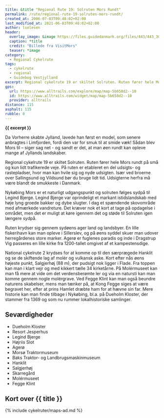 ```yaml
---
title: &title "Regional Rute 19: Solruten Mors Rundt"
permalink: /rute/regional-rute-19-solruten-mors-rundt/
created_at: 2006-07-03T09:48:02+02:00
last_modified_at: 2021-06-03T09:48:02+02:00
author: lsolesen
header:
  overlay_image: &image https://files.guidedanmark.org/files/443/443_309552.jpg
  caption: *title
  credit: "Billede fra VisitMors"
  teaser: *image
category:
  - Regional Cykelrute
tags:
  - cykelrute
  - regional
  - Guidebog Vestjylland
excerpt: Regional cykelrute 19 er skiltet Solruten. Ruten fører hele Mors rundt på små og kun lidt trafikerede veje.
gps:
  url: https://www.alltrails.com/explore/map/map-5b658d2--10
  id: https://www.alltrails.com/widget/map/map-5b658d2--10
  provider: alltrails
distance: 115
asphalt: 115
rubble: 0
---
```


**{{ excerpt }}**

Da Vorherre skabte Jylland, lavede han først en model, som senere anbragtes i Limfjorden, fordi den var for smuk til at smide væk! Sådan blev Mors til – siger sag net - og sandt er det, at man øen rundt kan opleve mange af Jyllands landskaber.

Regional cykelrute 19 er skiltet Solruten. Ruten fører hele Mors rundt på små og kun lidt trafikerede veje. På ruten er etableret en del udsigts- og rastepladser, hvor man kan hvile sig og nyde udsigten. Især ved broerne over Sallingsund og Vildsund bør du bruge lidt tid. Udsigterne herfra må være blandt de smukkeste i Danmark.

Nykøbing Mors er et naturligt udgangspunkt og solruten følges sydpå til Legind Bjerge. Legind Bjerge var oprindeligt et markant istidslandskab med høje lyng
groede bakker og dybe slugter. I dag et spændende skovområde med afmærkede vandreture. Det kræver nok et kort at tage på opdagelse i området, men det er muligt at køre igennem det og støde til Solruten igen længere sydpå.

Ruten krydser sig gennem sydøens ager land og landsbyer. En lille fiskerihavn kan man opleve i Sillerslev, og på øens syddel
skuer man udover herregårdenes store marker. Agerø er fuglenes paradis og inde i Dragstrup Vig passeres en lille kirke fra 1200-tallet omgivet af et kampestensdige.

National cykelrute 2 krydses for at komme op til den særprægede Hanklit og se de skiftende lag af molér og vulkansk aske. Kort efter nås øens højeste punkt, Salgjerhøj (88 m), der pudsigt nok ligger i Flade. Fra toppen kan man i klart vejr og med kikkert tælle 34 kirketårne. På Molérmuseet kan man få mere at vide om det verdensberømte ler og via en natursti kan man komme gennem nogle molérgrave.
Ved Fegge Klint kan man også beundre naturens skabelser, mens man tænker på, at Kong Fegge siges at være begravet her, efter at prins Hamlet dræbte ham for at hævne sin far. Mere historie kan man finde tilbage i Nykøbing, bl.a. på Dueholm Kloster, der stammer fra 1369 og som nu rummer lokalhistoriske samlinger.

## Seværdigheder

- Dueholm Kloster
- Resort Jesperhus
- Legind Bjerge
- Højriis Slot
- Agerø
- Morsø Traktormuseum
- Baks Traktor- og Landbrugsmaskinmuseum
- Hanklit
- Salgjerhøj
- Skarregård
- Molérmuseet
- Fegge Klint

## Kort over {{ title }}

{% include cykelruter/maps-ad.md %}
